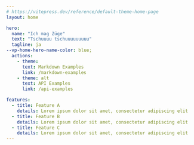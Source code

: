 ```yaml
---
# https://vitepress.dev/reference/default-theme-home-page
layout: home

hero:
  name: "Ich mag Züge"
  text: "Tschuuuu tschuuuuuuuuu"
  tagline: ja
--vp-home-hero-name-color: blue;
  actions:
    - theme: 
      text: Markdown Examples
      link: /markdown-examples
    - theme: alt
      text: API Examples
      link: /api-examples

features:
  - title: Feature A
    details: Lorem ipsum dolor sit amet, consectetur adipiscing elit
  - title: Feature B
    details: Lorem ipsum dolor sit amet, consectetur adipiscing elit
  - title: Feature C
    details: Lorem ipsum dolor sit amet, consectetur adipiscing elit
---
```


